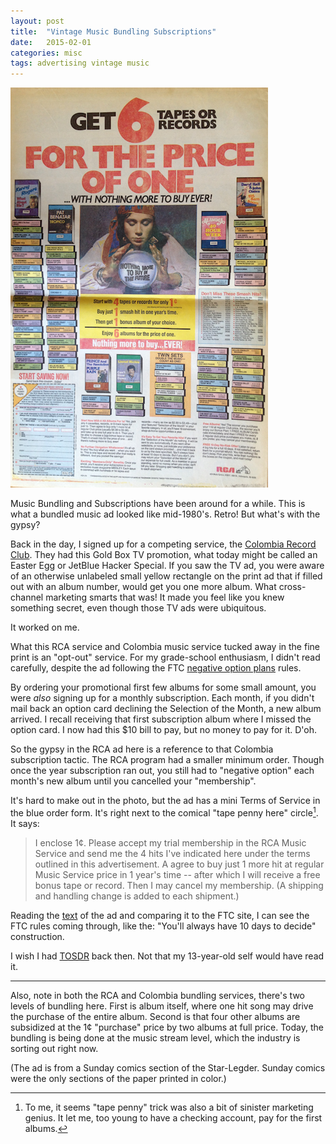 ```yaml
---
layout: post
title:  "Vintage Music Bundling Subscriptions"
date:   2015-02-01
categories: misc
tags: advertising vintage music
---
```


![Vintage Newspaper Music Ad](/assets/RCA%20Cassette%20Tape%20Ad%202.png)

Music Bundling and Subscriptions have been around for a while. This is
what a bundled music ad looked like mid-1980's.  Retro!  But what's
with the gypsy?

Back in the day, I signed up for a competing service, the
[Colombia Record Club](http://en.wikipedia.org/wiki/Columbia_House).
They had this Gold Box TV promotion, what today might be called an
Easter Egg or JetBlue Hacker Special.  If you saw the TV ad, you were
aware of an otherwise unlabeled small yellow rectangle on the print ad
that if filled out with an album number, would get you one more album.
What cross-channel marketing smarts that was! It made you feel like
you knew something secret, even though those TV ads were ubiquitous.

It worked on me.

What this RCA service and Colombia music service tucked away in the
fine print is an "opt-out" service. For my
grade-school enthusiasm, I didn't read carefully, despite the ad
following the FTC
[negative option plans](http://www.ecfr.gov/cgi-bin/retrieveECFR?gp=1&SID=6ae79a215bd299fd401a63594e98ce70&ty=HTML&h=L&r=PART&n=16y1.0.1.4.50)
rules.

By ordering your promotional first few albums for some small amount,
you were *also* signing up for a monthly subscription. Each month, if
you didn't mail back an option card declining the Selection of the
Month, a new album arrived.  I recall receiving that first
subscription album where I missed the option card.  I now had this $10
bill to pay, but no money to pay for it. D'oh.

So the gypsy in the RCA ad here is a reference to that Colombia
subscription tactic.  The RCA program had a smaller minimum order.
Though once the year subscription ran out, you still had to "negative
option" each month's new album until you cancelled your
"membership". 

It's hard to make out in the photo, but the ad
has a mini Terms of Service in the blue order form.  It's right next
to the comical "tape penny here" circle[^penny]. It says:

> I enclose 1&cent;. Please accept my trial membership in the RCA Music
> Service and send me the 4 hits I've indicated here under the terms
> outlined in this advertisement.  A agree to buy just 1 more hit at
> regular Music Service price in 1 year's time -- after which I will
> receive a free bonus tape or record.  Then I may cancel my
> membership. (A shipping and handling change is added to each shipment.)

Reading the
[text](/assets/RCA%20Cassette%20Tape%20Ad%202%20Fine%20Print.png) of
the ad and comparing it to the FTC site, I can see the FTC rules
coming through, like the: "You'll always have 10 days to decide"
construction.

I wish I had [TOSDR](https://tosdr.org) back then. Not that my
13-year-old self would have read it.

----

Also, note in both the RCA and Colombia bundling services, there's two
levels of bundling here.  First is album itself, where one hit song
may drive the purchase of the entire album.  Second is that four other
albums are subsidized at the 1&cent; "purchase" price by two albums at
full price.  Today, the bundling is being done at the music stream
level, which the industry is sorting out right now.

(The ad is from a Sunday comics section of the Star-Legder. Sunday
comics were the only sections of the paper printed in color.)

[^penny]: To me, it seems "tape penny" trick was also a bit of sinister marketing genius. It let me, too young to have a checking account, pay for the first albums.


